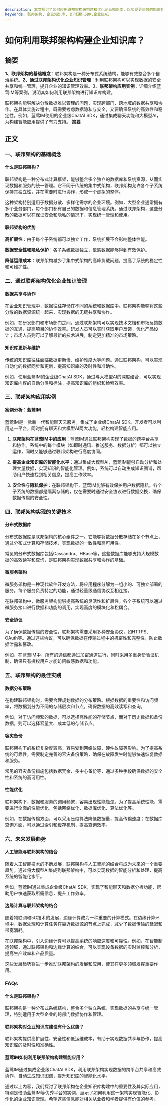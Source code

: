 ```yaml
---
description: 本文探讨了如何应用联邦架构来构建和优化企业知识库，以实现更高效的知识管理和分布式数据处理。
keywords: 联邦架构, 企业知识库, 即时通讯SDK,企业级AI
---
```

# 如何利用联邦架构构建企业知识库？

## 摘要

**1、联邦架构的基础概念**：联邦架构是一种分布式系统结构，能够有效整合多个自治系统。**2、通过联邦架构优化企业知识管理**：利用联邦架构可以实现数据的安全共享和统一管理，提升企业的知识管理效率。3、**联邦架构应用实例**：详细介绍蓝莺IM等案例，说明其如何利用联邦架构进行知识库构建。

联邦架构能够解决分散数据难以管理的问题，实现跨部门、跨地域的数据共享和协作。在具体实施过程中，既需要考虑数据隐私与安全，又要确保系统的高效性和稳定性。例如，蓝莺IM使用的企业级ChatAI SDK，通过集成聊天功能和大模型AI，为构建智能应用提供了有力支持。 **摘要**

## 正文

### 一、联邦架构的基础概念

#### 什么是联邦架构？

联邦架构是一种分布式计算框架，能够整合多个独立的数据库和系统资源，从而实现数据和服务的统一管理。它不同于传统的集中式架构，联邦架构允许各个子系统保持其独立性，并在需要时进行协作，形成一个虚拟的整体。

这种架构特别适用于数据分散、多样化需求的企业环境。例如，大型企业通常拥有多个业务部门，每个部门都有自己的数据和信息管理系统。通过联邦架构，这些分散的数据可以在保证安全和隐私的情况下，实现统一管理和使用。

#### 联邦架构的优势

**高扩展性**：由于每个子系统都可以独立工作，系统扩展不会影响整体性能。

**数据安全性和隐私保护**：各子系统数据独立，敏感数据能够得到有效保护。

**降低运维成本**：联邦架构减少了集中式架构的高峰负载问题，提高了系统的稳定性和可维护性。

### 二、通过联邦架构优化企业知识管理

#### 数据共享与协作

在企业知识管理中，数据往往存储在不同的系统和数据库中。联邦架构能够将这些分散的数据资源统一起来，实现数据的无缝共享和协作。

例如，在研发部门和市场部门之间，通过联邦架构可以实现技术文档和市场反馈数据的互通，提高项目的协作效率。研发人员可以实时获取用户反馈，优化产品设计；市场人员则可以了解最新的技术进展，制定更加精准的市场策略。

#### 知识库更新与维护

传统的知识库往往面临数据更新慢、维护难度大等问题。通过联邦架构，可以实现自动化的数据同步和更新，提高知识库的及时性和准确性。

例如，使用蓝莺IM的企业级ChatAI SDK，通过与大模型AI的深度结合，可以实现知识库内容的自动分类和标注，提高知识库的组织和检索效率。

### 三、联邦架构应用实例

#### 案例分析：蓝莺IM

蓝莺IM是一款新一代智能聊天云服务，集成了企业级ChatAI SDK。开发者可以利用这一平台，同时拥有聊天和大模型AI两大功能，轻松构建智能应用。

1. **联邦架构在蓝莺IM中的应用**：蓝莺IM通过联邦架构实现了数据的跨平台共享和协作。系统中的每个模块（如即时通讯、推送服务、数据分析）都可以独立运作，同时又能够通过联邦架构进行高度协同。

2. **提高企业知识库的智能化水平**：通过集成大模型AI，蓝莺IM能够自动分析和处理大量数据，实现知识的智能化管理。例如，系统可以自动生成知识图谱，帮助用户快速找到相关信息，提高工作效率。

3. **安全性与隐私保护**：在联邦架构下，蓝莺IM能够有效保护用户数据隐私。各个子系统的数据都是隔离存储的，仅在需要时通过安全协议进行数据交换，确保数据传输的安全性。

### 四、联邦架构实现的关键技术

#### 分布式数据库

分布式数据库是联邦架构的核心组件之一。它能够将数据分散存储在多个节点上，通过分布式计算和存储技术，实现数据的一致性和高可用性。

常见的分布式数据库包括Cassandra、HBase等，这些数据库能够支持大规模数据的高效读写和查询，是联邦架构实现数据共享和协作的基础。

#### 微服务架构

微服务架构是一种现代软件开发方法，将应用程序分解为一组小的、可独立部署的服务。每个服务负责特定的功能，通过轻量级通信协议互相连接。

在联邦架构中，微服务架构能够提高系统的灵活性和扩展性。各个子系统可以通过微服务接口进行数据和功能的调用，实现高度的模块化和松耦合。

#### 安全协议

为了确保数据传输的安全性，联邦架构需要采用多种安全协议，如HTTPS、OAuth等。通过这些协议，可以确保数据在传输过程中的机密性和完整性，防止数据泄露和篡改。

例如，在蓝莺IM中，所有的通信都通过加密通道进行，同时采用多重身份验证机制，确保只有授权用户才能访问敏感数据和功能。

### 五、联邦架构的最佳实践

#### 数据分布策略

在构建联邦架构时，需要合理规划数据的分布策略。根据数据的重要性和访问频率，将数据划分为不同的存储层次和节点，确保数据的高效读写和查询。

例如，对于访问频繁的数据，可以选择高性能的存储节点，而对于历史数据和备份数据，则可以选择容量大、成本低的存储节点。

#### 容灾备份

联邦架构下的系统复杂度较高，容易受到网络故障、硬件故障等影响。为了提高系统的可靠性，需要制定完善的容灾备份策略，确保在故障发生时能够快速恢复数据和服务。

常见的容灾备份措施包括数据冗余、多中心备份等，通过多种手段确保数据的安全性和系统的高可用性。

#### 性能优化

联邦架构下，数据和服务的调用频繁，容易出现性能瓶颈。为了提高系统性能，需要进行全面的性能优化，包括网络优化、数据库优化、算法优化等。

例如，在数据传输方面，可以采用压缩算法降低数据量，提高传输速度；在数据库查询方面，可以通过索引和缓存机制，提高查询效率。

### 六、未来发展趋势

#### 人工智能与联邦架构的结合

随着人工智能技术的不断发展，联邦架构与人工智能的结合将成为未来的一个重要趋势。通过将大模型AI集成到联邦架构中，可以实现数据的智能分析和处理，提高系统的智能化水平。

例如，蓝莺IM通过集成企业级ChatAI SDK，实现了智能聊天和数据分析功能，帮助用户快速获取所需信息，提升工作效率。

#### 边缘计算与联邦架构的结合

随着物联网和5G技术的发展，边缘计算成为一种重要的计算模式。在边缘计算环境中，数据处理和计算任务在靠近数据源的节点上完成，减少了数据传输的延迟和带宽消耗。

在联邦架构中，引入边缘计算可以提高系统的响应速度和可靠性。例如，在智能制造领域，通过联邦架构和边缘计算的结合，可以实现设备数据的实时监控和分析，提高生产效率和产品质量。

这些发展趋势将进一步推动联邦架构的发展和应用，使其在更多领域发挥重要作用。

### FAQs

#### **什么是联邦架构？**

联邦架构是一种分布式系统结构，整合多个独立系统，实现数据的共享与统一管理，特别适用于大型企业的跨部门数据协作和管理。

#### **联邦架构对企业知识库建设有什么优势？**

联邦架构提供高扩展性、安全性和低运维成本，有助于实现数据共享与协作，提高知识库的及时性和准确性。

#### **蓝莺IM如何利用联邦架构构建智能应用？**

蓝莺IM通过集成企业级ChatAI SDK，利用联邦架构实现数据的跨平台共享和高效协作，自动生成知识图谱，提升知识库的智能化水平。

通过以上内容，我们探讨了联邦架构在企业知识库构建中的重要性及其实际应用，特别是借助蓝莺IM等优秀平台的实例，展示了如何利用这一架构实现智能化、协作化的企业知识管理。希望这些信息能对相关从业者和学者提供有价值的参考。